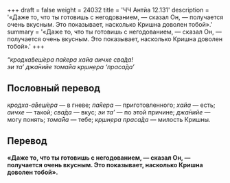 +++
draft = false
weight = 24032
title = 'ЧЧ Антйа 12.131'
description = '«Даже то, что ты готовишь с негодованием, — сказал Он, — получается очень вкусным. Это показывает, насколько Кришна доволен тобой».'
summary = '«Даже то, что ты готовишь с негодованием, — сказал Он, — получается очень вкусным. Это показывает, насколько Кришна доволен тобой».'
+++

_“кродха̄веш́ера па̄кера хайа аичхе сва̄да!  
эи та’ джа̄нийе тома̄йа кр̣шн̣ера ‘праса̄да’_

## Пословный перевод

_кродха_\-_а̄веш́ера_ — в гневе; _па̄кера_ — приготовленного; _хайа_ — есть; _аичхе_ — такой; _сва̄да_ — вкус; _эи_ _та’_ — по этой причине; _джа̄нийе_ — могу понять; _тома̄йа_ — тебе; _кр̣шн̣ера_ _праса̄да_ — милость Кришны.

## Перевод

**«Даже то, что ты готовишь с негодованием, — сказал Он, — получается очень вкусным. Это показывает, насколько Кришна доволен тобой».**
